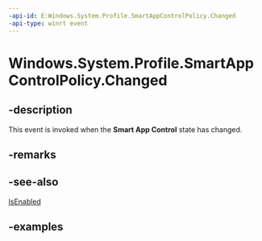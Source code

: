 ```yaml
---
-api-id: E:Windows.System.Profile.SmartAppControlPolicy.Changed
-api-type: winrt event
---
```


# Windows.System.Profile.SmartAppControlPolicy.Changed

<!--
public static event System.EventHandler<object> Changed;
-->

## -description

This event is invoked when the **Smart App Control** state has changed.

## -remarks

## -see-also

[IsEnabled](smartappcontrolpolicy_isenabled.md)

## -examples
